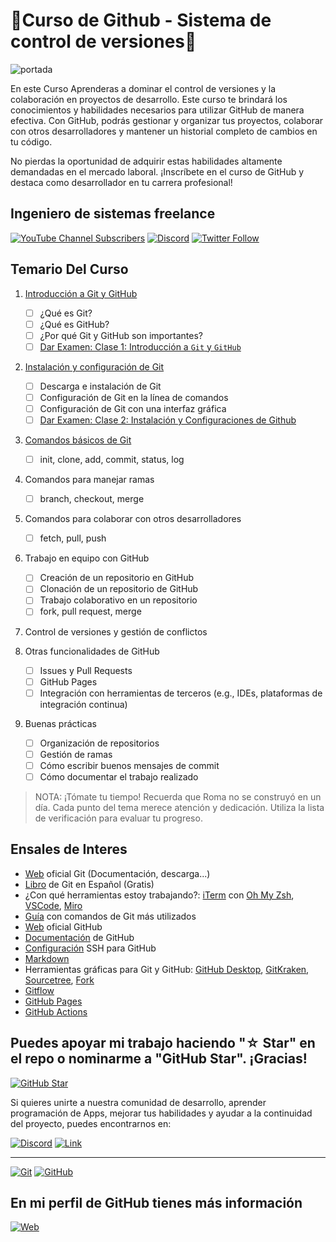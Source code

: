 # 🦑Curso de Github - Sistema de control de versiones🐙 

![portada](https://github.com/ByChokeYT/Curso_de_Github/blob/main/Recursos/Portada_Git_vs_Github.gif)

En este Curso Aprenderas a dominar el control de versiones y la colaboración en proyectos de desarrollo. Este curso te brindará los conocimientos y habilidades necesarios para utilizar GitHub de manera efectiva. Con GitHub, podrás gestionar y organizar tus proyectos, colaborar con otros desarrolladores y mantener un historial completo de cambios en tu código.

No pierdas la oportunidad de adquirir estas habilidades altamente demandadas en el mercado laboral. ¡Inscríbete en el curso de GitHub y destaca como desarrollador en tu carrera profesional!

## Ingeniero de sistemas freelance 

[![YouTube Channel Subscribers](https://img.shields.io/youtube/channel/subscribers/UCxPD7bsocoAMq8Dj18kmGyQ?style=social)](https://www.youtube.com/channel/UCc5LMZiE57HuRSwa6TLvp7g)
[![Discord](https://img.shields.io/discord/729672926432985098?style=social&label=Discord&logo=discord)](https://discord.gg/akHPY7EbJW)
[![Twitter Follow](https://img.shields.io/twitter/follow/ByChoke?style=social)](https://twitter.com/)


## Temario Del Curso

1. [Introducción a Git y GitHub](https://github.com/ByChokeYT/Curso_de_Git_GitHub/tree/main/01.%20Introduccion%20a%20Git%20y%20GitHub)

    - [ ] ¿Qué es Git?
    - [ ] ¿Qué es GitHub?
    - [ ] ¿Por qué Git y GitHub son importantes?
    - [ ] [Dar Examen: Clase 1: Introducción a `Git` y `GitHub`](https://forms.gle/toiLYERfdE2BQT1V8)
2. [Instalación y configuración de Git](https://github.com/ByChokeYT/Curso_de_Git_GitHub/tree/main/02.%20Instalaci%C3%B3n%20y%20configuraci%C3%B3n%20de%20Git)

    - [ ] Descarga e instalación de Git
    - [ ] Configuración de Git en la línea de comandos
    - [ ] Configuración de Git con una interfaz gráfica
    - [ ] [Dar Examen: Clase 2: Instalación y Configuraciones de Github](https://forms.gle/KH5trB9CRZ68MgRRA)

3. [Comandos básicos de Git](https://github.com/ByChokeYT/Curso_de_Git_GitHub/tree/main/03.%20Comandos%20b%C3%A1sicos%20de%20Git)

    - [ ] init, clone, add, commit, status, log
    
4. Comandos para manejar ramas
    - [ ] branch, checkout, merge
    
5. Comandos para colaborar con otros desarrolladores
    - [ ] fetch, pull, push
    
6. Trabajo en equipo con GitHub
    - [ ] Creación de un repositorio en GitHub
    - [ ] Clonación de un repositorio de GitHub
    - [ ] Trabajo colaborativo en un repositorio
    - [ ] fork, pull request, merge
        
7. Control de versiones y gestión de conflictos

8. Otras funcionalidades de GitHub
    - [ ] Issues y Pull Requests
    - [ ] GitHub Pages
    - [ ] Integración con herramientas de terceros (e.g., IDEs, plataformas de integración continua)
    
9. Buenas prácticas
    - [ ] Organización de repositorios
    - [ ] Gestión de ramas
    - [ ] Cómo escribir buenos mensajes de commit
    - [ ] Cómo documentar el trabajo realizado

>NOTA: ¡Tómate tu tiempo! Recuerda que Roma no se construyó en un día. Cada punto del tema merece atención y dedicación. Utiliza la lista de verificación para evaluar tu progreso.

## Ensales de Interes

- [Web](https://git-scm.com) oficial Git (Documentación, descarga...)
- [Libro](https://git-scm.com/book/es/v2) de Git en Español (Gratis)
- ¿Con qué herramientas estoy trabajando?: [iTerm](https://iterm2.com/) con [Oh My Zsh](https://ohmyz.sh/), [VSCode](https://code.visualstudio.com/), [Miro](https://miro.com/)
- [Guía](https://training.github.com/downloads/es_ES/github-git-cheat-sheet/) con comandos de Git más utilizados
- [Web](https://github.com) oficial GitHub
- [Documentación](https://docs.github.com/es) de GitHub
- [Configuración](https://docs.github.com/es/authentication/connecting-to-github-with-ssh/about-ssh) SSH para GitHub
- [Markdown](https://docs.github.com/es/get-started/writing-on-github/getting-started-with-writing-and-formatting-on-github/basic-writing-and-formatting-syntax)
- Herramientas gráficas para Git y GitHub: [GitHub Desktop](https://desktop.github.com), [GitKraken](https://gitkraken.com), [Sourcetree](https://sourcetreeapp.com), [Fork](https://git-fork.com)
- [Gitflow](https://www.atlassian.com/git/tutorials/comparing-workflows/gitflow-workflow)
- [GitHub Pages](https://pages.github.com/)
- [GitHub Actions](https://github.com/features/actions)




## Puedes apoyar mi trabajo haciendo "☆ Star" en el repo o nominarme a "GitHub Star". ¡Gracias!

[![GitHub Star](https://img.shields.io/badge/GitHub-Nominar_a_star-yellow?style=for-the-badge&logo=github&logoColor=white&labelColor=101010)](https://stars.github.com/nominate/)

Si quieres unirte a nuestra comunidad de desarrollo, aprender programación de Apps, mejorar tus habilidades y ayudar a la continuidad del proyecto, puedes encontrarnos en:

[![Discord](https://img.shields.io/badge/Discord-Servidor_de_la_comunidad-5865F2?style=for-the-badge&logo=discord&logoColor=white&labelColor=101010)](https://discord.gg/akHPY7EbJW)
[![Link](https://img.shields.io/badge/Links_de_interés-Markdown-39E09B?style=for-the-badge&logo=Linktree&logoColor=white&labelColor=101010)](https://github.com/ByChokeYT/Curso_de_Markdown)

---
[![Git](https://img.shields.io/badge/Git-2.37+-f14e32?style=for-the-badge&logo=git&logoColor=white&labelColor=101010)](https://git-scm.com/)
[![GitHub](https://img.shields.io/badge/GitHub-Web-blue?style=for-the-badge&logo=github&logoColor=white&labelColor=101010)](https://github.com/)

## En mi perfil de GitHub tienes más información

[![Web](https://img.shields.io/badge/GitHub-ByChoke-14a1f0?style=for-the-badge&logo=github&logoColor=white&labelColor=101010)](https://github.com/ByChokeYT)